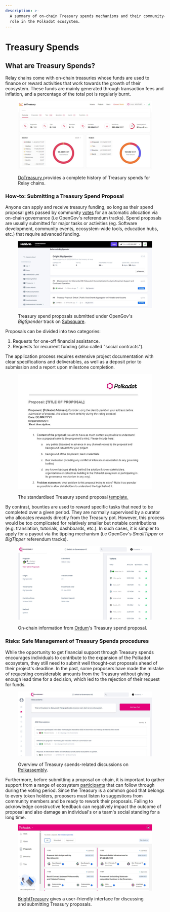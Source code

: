 ```yaml
---
description: >-
  A summary of on-chain Treasury spends mechanisms and their community-building
  role in the Polkadot ecosystem.
---
```


# Treasury Spends

## What are Treasury Spends?

Relay chains come with on-chain treasuries whose funds are used to finance or reward activities that work towards the growth of their ecosystem. These funds are mainly generated through transaction fees and inflation, and a percentage of the total pot is regularly burnt.

<figure><img src="../../../.gitbook/assets/O_TSDoTreasury.JPG" alt="An overview of Treasury spends for Relay chains on the DoTreasury platform."><figcaption><p><a href="https://www.dotreasury.com/dot">DoTreasury </a>provides a complete history of Treasury spends for Relay chains.</p></figcaption></figure>



### How-to: Submitting a Treasury Spend Proposal

Anyone can apply and receive treasury funding, so long as their spend proposal gets passed by community [votes](../voting/) for an automatic allocation via on-chain governance (i.e OpenGov's referendum tracks). Spend proposals are usually submitted for major tasks or activities (eg. Software development, community events, ecosystem-wide tools, education hubs, etc.) that require advanced funding.

<figure><img src="../../../.gitbook/assets/O_TSSubsquare (3).JPG" alt="A sample of Treasury proposals submitted via OpenGov&#x27;s BigSpender track on Subsquare platform."><figcaption><p>Treasury spend proposals submitted under OpenGov's <em>BigSpender</em> track on <a href="https://kusama.subsquare.io/referenda/treasurer">Subsquare</a>.</p></figcaption></figure>

Proposals can be divided into two categories:&#x20;

1. Requests for one-off financial assistance.
2. Requests for recurrent funding (also called "social contracts").&#x20;

The application process requires extensive project documentation with clear specifications and deliverables, as well as a deposit prior to submission and a report upon milestone completion.&#x20;

<figure><img src="../../../.gitbook/assets/O_TSGuidelines (4).JPG" alt="The template for standardised Treasury spend proposal."><figcaption><p>The standardised Treasury spend proposal <a href="https://docs.google.com/document/d/1O_84mXYFERCavmnJyxbIPKFkG0bVBySRjCVy-d-VKcc/edit">template.</a></p></figcaption></figure>

By contrast, bounties are used to reward specific tasks that need to be completed over a given period. They are normally supervised by a curator who allocates rewards directly from the Treasury pot.  However, this process would be too complicated for relatively smaller but notable contributions (e.g. translation, tutorials, dashboards, etc.). In such cases, it is simpler to apply for a payout via the tipping mechanism (i.e OpenGov's _SmallTipper_ or _BigTipper_ referendum tracks).

<figure><img src="../../../.gitbook/assets/O_TSTrackinfo.JPG" alt="An overview of Ordum&#x27;s Treasury spend proposal and some sample votes on the proposal."><figcaption><p>On-chain information from <a href="https://kusama.subsquare.io/polkassembly/post/1940">Ordum</a>'s Treasury spend proposal.</p></figcaption></figure>



### Risks: Safe Management of Treasury Spends procedures

While the opportunity to get financial support through Treasury spends encourages individuals to contribute to the expansion of the Polkadot ecosystem, they still need to submit well thought-out proposals ahead of their project's deadline. In the past, some proposers have made the mistake of requesting considerable amounts from the Treasury without giving enough lead time for a decision, which led to the rejection of their request for funds.

<figure><img src="../../../.gitbook/assets/O_TSPolkassembly (2).JPG" alt="Overview of Treasury spends-related discussions on the Polkassembly platform."><figcaption><p>Overview of Treasury spends-related discussions on <a href="https://kusama.polkassembly.io/discussions">Polkassembly</a>.  </p></figcaption></figure>

Furthermore, before submitting a proposal on-chain, it is important to gather support from a range of ecosystem [participants](../../5.regulations/networks/participation.md) that can follow through during the voting period. Since the Treasury is a common good that belongs to every token holders, proposers must listen to suggestions from community members and be ready to rework their proposals. Failing to acknowledge constructive feedback can negatively impact the outcome of proposal and also damage an individual's or a team's social standing for a long time.

<figure><img src="../../../.gitbook/assets/O_TSBrightTreasury.JPG" alt="A user-friendly interface of BrightTreasury platform where Treasury proposals are discussed."><figcaption><p><a href="https://treasury.bright.dev/proposals?networkId=polkadot">BrightTreasury</a> gives a user-friendly interface for discussing and submitting Treasury proposals.</p></figcaption></figure>

